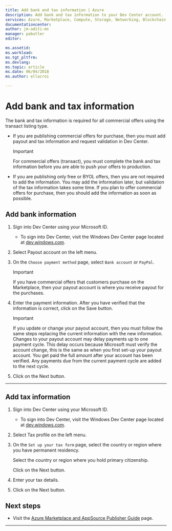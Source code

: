 ```yaml
---  
title: Add bank and tax information | Azure
description: Add bank and tax information to your Dev Center account.  
services: Azure, Marketplace, Compute, Storage, Networking, Blockchain, Security
documentationcenter:
author: jm-aditi-ms
manager: pabutler
editor:

ms.assetid: 
ms.workload: 
ms.tgt_pltfrm: 
ms.devlang: 
ms.topic: article
ms.date: 06/04/2018
ms.author: ellacroi

---  
```


# Add bank and tax information  
The bank and tax information is required for all commercial offers using the transact listing type.  
*   If you are publishing commercial offers for purchase, then you must add payout and tax information and request validation in Dev Center.  
    >[!IMPORTANT]
    >For commercial offers (transact), you must complete the bank and tax information before you are able to push your offers to production.  

*   If you are publishing only free or BYOL offers, then you are not required to add the information. You may add the information later, but validation of the tax information takes some time. If you plan to offer commercial offers for purchase, then you should add the information as soon as possible.  

## Add bank information  
1.  Sign into Dev Center using your Microsoft ID.  
    *   To sign into Dev Center, visit the Windows Dev Center page located at [dev.windows.com](https://dev.windows.com).  
2.  Select Payout account on the left menu.
3.  On the `Choose payment method` page, select `Bank account` or `PayPal`.  
    >[!IMPORTANT]
    >If you have commercial offers that customers purchase on the Marketplace, then your payout account is where you receive payout for the purchases.  

4.  Enter the payment information. After you have verified that the information is correct, click on the Save button.  
    >[!IMPORTANT]
    >If you update or change your payout account, then you must follow the same steps replacing the current information with the new information. Changes to your payout account may delay payments up to one payment cycle. This delay occurs because Microsoft must verify the account change, this is the same as when you first set-up your payout account. You get paid the full amount after your account has been verified. Any payments due from the current payment cycle are added to the next cycle.  

4.  Click on the Next button. 

---   

## Add tax information  
1.  Sign into Dev Center using your Microsoft ID.  
    *   To sign into Dev Center, visit the Windows Dev Center page located at [dev.windows.com](https://dev.windows.com).  
2.  Select Tax profile on the left menu. 
3.  On the `Set up your tax form` page, select the country or region where you have permanent residency.  
    
    Select the country or region where you hold primary citizenship.  
    
    Click on the Next button. 
4.  Enter your tax details.  
5.  Click on the Next button.  

## Next steps
*   Visit the [Azure Marketplace and AppSource Publisher Guide](./marketplace-publisher-guide.md) page.  
 
---  
